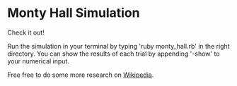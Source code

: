 # Monty Hall Simulation

Check it out!

Run the simulation in your terminal by typing 'ruby monty_hall.rb' in the right directory. You can show the results of each trial by appending '-show' to your numerical input.

Free free to do some more research on [Wikipedia][monty-hall].

[monty-hall]: http://en.wikipedia.org/wiki/Monty_Hall_problem